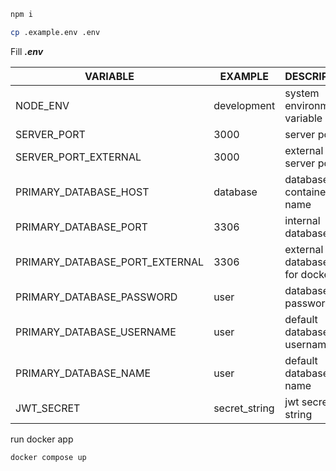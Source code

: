 
```bash
npm i
```

```bash
cp .example.env .env
```

Fill  ***.env***


| VARIABLE                       | EXAMPLE       | DESCRIPTION                       |
|--------------------------------|---------------|-----------------------------------|
| NODE_ENV                       | development   | system environment variable       |
| SERVER_PORT                    | 3000          | server port                       |
| SERVER_PORT_EXTERNAL           | 3000          | external server port              |
| PRIMARY_DATABASE_HOST          | database      | database container name           |
| PRIMARY_DATABASE_PORT          | 3306          | internal database port            |
| PRIMARY_DATABASE_PORT_EXTERNAL | 3306          | external database port for docker |
| PRIMARY_DATABASE_PASSWORD      | user          | database user password            |
| PRIMARY_DATABASE_USERNAME      | user          | default database username         |
| PRIMARY_DATABASE_NAME          | user          | default database name             |
| JWT_SECRET                     | secret_string | jwt secret string                 |


run docker app
```bash
docker compose up
```
